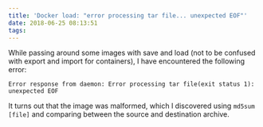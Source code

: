 ```yaml
---
title: 'Docker load: "error processing tar file... unexpected EOF"'
date: 2018-06-25 08:13:51
tags:
---
```


While passing around some images with save and load (not to be confused with export and import for containers), I have encountered the following error:

    Error response from daemon: Error processing tar file(exit status 1): unexpected EOF

It turns out that the image was malformed, which I discovered using `md5sum [file]` and comparing between the source and destination archive.
